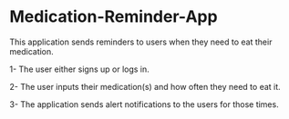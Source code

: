 # Medication-Reminder-App
This application sends reminders to users when they need to eat their medication.

1- The user either signs up or logs in.

2- The user inputs their medication(s) and how often they need to eat it.

3- The application sends alert notifications to the users for those times.
